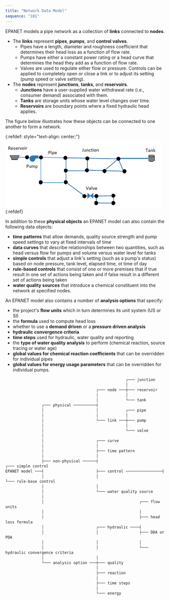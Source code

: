 ```yaml
---
title: "Network Data Model"
sequence: "101"
---
```


EPANET models a pipe network as a collection of **links** connected to **nodes**.

- The **links** represent **pipes**, **pumps**, and **control valves**.
    - Pipes have a length, diameter and roughness coefficient
      that determines their head loss as a function of flow rate.
    - Pumps have either a constant power rating or a head curve
      that determines the head they add as a function of flow rate.
    - Valves are used to regulate either flow or pressure.
      Controls can be applied to completely open or close a link or
      to adjust its setting (pump speed or valve setting).
- The **nodes** represent **junctions**, **tanks**, and **reservoirs**.
    - **Junctions** have a user-supplied water withdrawal rate (i.e., consumer demand) associated with them.
    - **Tanks** are storage units whose water level changes over time.
    - **Reservoirs** are boundary points where a fixed hydraulic head applies.

The figure below illustrates how these objects can be connected to one another to form a network.

{:refdef: style="text-align: center;"}
![](/assets/images/epanet/epanet-network-example-01.png)
{:refdef}

In addition to these **physical objects** an EPANET model can also contain the following data objects:

- **time patterns** that allow demands, quality source strength and pump speed settings to vary at fixed intervals of time
- **data curves** that describe relationships between two quantities,
  such as head versus flow for pumps and volume versus water level for tanks
- **simple controls** that adjust a link's setting (such as a pump's status)
  based on node pressure, tank level, elapsed time, ot time of day
- **rule-based controls** that consist of one or more premises
  that if true result in one set of actions being taken and
  if false result in a different set of actions being taken
- **water quality sources** that introduce a chemical constituent into the network at specified nodes.

An EPANET model also contains a number of **analysis options** that specify:

- the project's **flow units** which in turn determines its unit system (US or SI)
- the **formula** used to compute head loss
- whether to use a **demand driven** or a **pressure driven analysis**
- **hydraulic convergence criteria**
- **time steps** used for hydraulic, water quality and reporting
- the **type of water quality analysis** to perform (chemical reaction, source tracing or water age)
- **global values for chemical reaction coefficients** that can be overridden for individual pipes
- **global values for energy usage parameters** that can be overridden for individual pumps.

```text
                                                     ┌─── junction
                                                     │
                                        ┌─── node ───┼─── reservoir
                                        │            │
                                        │            └─── tank
                ┌─── physical ──────────┤
                │                       │            ┌─── pipe
                │                       │            │
                │                       └─── link ───┼─── pump
                │                                    │
                │                                    └─── valve
                │
                │                       ┌─── curve
                │                       │
                │                       ├─── time pattern
                │                       │
                ├─── non-physical ──────┤                            ┌─── simple control
EPANET model ───┤                       ├─── control ────────────────┤
                │                       │                            └─── rule-base control
                │                       │
                │                       └─── water quality source
                │
                │                                          ┌─── flow units
                │                                          │
                │                                          ├─── head loss formula
                │                       ┌─── hydraulic ────┤
                │                       │                  ├─── DDA or PDA
                │                       │                  │
                │                       │                  └─── hydraulic convergence criteria
                │                       │
                └─── analysis option ───┼─── quality
                                        │
                                        ├─── reaction
                                        │
                                        ├─── time steps
                                        │
                                        └─── energy
```














